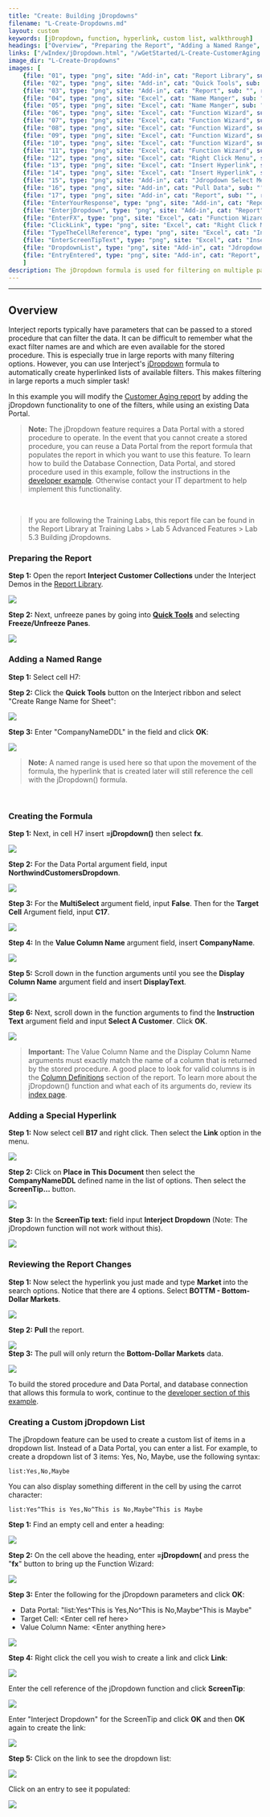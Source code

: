 ```yaml
---
title: "Create: Building jDropdowns"
filename: "L-Create-Dropdowns.md"
layout: custom
keywords: [jDropdown, function, hyperlink, custom list, walkthrough]
headings: ["Overview", "Preparing the Report", "Adding a Named Range", "Creating the Formula", "Adding a Special Hyperlink", "Reviewing the Report Changes", "Creating a Custom jDropdown List"]
links: ["/wIndex/jDropdown.html", "/wGetStarted/L-Create-CustomerAging.html", "https://docs.gointerject.com/wGetStarted/L-Dev-jDropdowns.html", "/wAbout/Report-Library-Basics.html", "/wGetStarted/INTERJECT-Ribbon-Menu-Items.html", "https://docs.gointerject.com/wAbout/Basics-of-Report-Formulas.html#column-definitions", "https://docs.gointerject.com/wIndex/jDropdown.html", "/wGetStarted/L-Dev-jDropdowns.html"]
image_dir: "L-Create-Dropdowns"
images: [
	{file: "01", type: "png", site: "Add-in", cat: "Report Library", sub: "", report: "Interject Customer Collections", ribbon: "Simple", config: ""}, 
	{file: "02", type: "png", site: "Add-in", cat: "Quick Tools", sub: "", report: "Customer Aging Summary", ribbon: "Simple", config: ""}, 
	{file: "03", type: "png", site: "Add-in", cat: "Report", sub: "", report: "", ribbon: "", config: "Yes"}, 
	{file: "04", type: "png", site: "Excel", cat: "Name Manger", sub: "", report: "Customer Aging Summary", ribbon: "", config: "Yes"}, 
	{file: "05", type: "png", site: "Excel", cat: "Name Manger", sub: "New Name", report: "Customer Aging Summary", ribbon: "", config: "Yes"}, 
	{file: "06", type: "png", site: "Excel", cat: "Function Wizard", sub: "", report: "Customer Aging Summary", ribbon: "", config: "Yes"}, 
	{file: "07", type: "png", site: "Excel", cat: "Function Wizard", sub: "", report: "Customer Aging Summary", ribbon: "", config: "Yes"}, 
	{file: "08", type: "png", site: "Excel", cat: "Function Wizard", sub: "", report: "Customer Aging Summary", ribbon: "", config: "Yes"}, 
	{file: "09", type: "png", site: "Excel", cat: "Function Wizard", sub: "", report: "Customer Aging Summary", ribbon: "", config: "Yes"}, 
	{file: "10", type: "png", site: "Excel", cat: "Function Wizard", sub: "", report: "Customer Aging Summary", ribbon: "", config: "Yes"}, 
	{file: "11", type: "png", site: "Excel", cat: "Function Wizard", sub: "", report: "Customer Aging Summary", ribbon: "", config: "Yes"}, 
	{file: "12", type: "png", site: "Excel", cat: "Right Click Menu", sub: "", report: "Customer Aging Summary", ribbon: "", config: "Yes"}, 
	{file: "13", type: "png", site: "Excel", cat: "Insert Hyperlink", sub: "", report: "Customer Aging Summary", ribbon: "", config: "Yes"}, 
	{file: "14", type: "png", site: "Excel", cat: "Insert Hyperlink", sub: "", report: "Customer Aging Summary", ribbon: "", config: "Yes"}, 
	{file: "15", type: "png", site: "Add-in", cat: "Jdropdown Select Menu", sub: "", report: "Customer Aging Summary", ribbon: "", config: "Yes"}, 
	{file: "16", type: "png", site: "Add-in", cat: "Pull Data", sub: "", report: "Customer Aging Summary", ribbon: "", config: "Yes"}, 
	{file: "17", type: "png", site: "Add-in", cat: "Report", sub: "", report: "Customer Aging Summary", ribbon: "", config: "Yes"}, 
	{file: "EnterYourResponse", type: "png", site: "Add-in", cat: "Report", sub: "", report: "", ribbon: "", config: ""}, 
	{file: "EnterjDropdown", type: "png", site: "Add-in", cat: "Report", sub: "", report: "", ribbon: "", config: ""}, 
	{file: "EnterFX", type: "png", site: "Excel", cat: "Function Wizard", sub: "", report: "", ribbon: "", config: ""}, 
	{file: "ClickLink", type: "png", site: "Excel", cat: "Right Click Menu", sub: "", report: "", ribbon: "", config: ""}, 
	{file: "TypeTheCellReference", type: "png", site: "Excel", cat: "Insert Hyperlink", sub: "", report: "", ribbon: "", config: ""}, 
	{file: "EnterScreenTipText", type: "png", site: "Excel", cat: "Insert Hyperlink", sub: "", report: "", ribbon: "", config: ""}, 
	{file: "DropdownList", type: "png", site: "Add-in", cat: "Jdropdown Select Menu", sub: "", report: "", ribbon: "", config: ""}, 
	{file: "EntryEntered", type: "png", site: "Add-in", cat: "Report", sub: "", report: "", ribbon: "", config: ""}
	]
description: The jDropdown formula is used for filtering on multiple parameters.
---
```

* * *

## Overview

Interject reports typically have parameters that can be passed to a stored procedure that can filter the data. It can be difficult to remember what the exact filter names are and which are even available for the stored procedure. This is especially true in large reports with many filtering options. However, you can use Interject's [jDropdown](/wIndex/jDropdown.html) formula to automatically create hyperlinked lists of available filters. This makes filtering in large reports a much simpler task! 

In this example you will modify the [Customer Aging report](/wGetStarted/L-Create-CustomerAging.html) by adding the jDropdown functionality to one of the filters, while using an existing Data Portal.

<blockquote class=highlight_note>
<b>Note:</b> The jDropdown feature requires a Data Portal with a stored procedure to operate. In the event that you cannot create a stored procedure, you can reuse a Data Portal from the report formula that populates the report in which you want to use this feature. To learn how to build the Database Connection, Data Portal, and stored procedure used in this example, follow the instructions in the <a href="https://docs.gointerject.com/wGetStarted/L-Dev-jDropdowns.html">developer example</a>. Otherwise contact your IT department to help implement this functionality.
</blockquote>

<br>

<blockquote class=lab_info>
 If you are following the Training Labs, this report file can be found in the Report Library at Training Labs > Lab 5 Advanced Features > Lab 5.3 Building jDropdowns.
</blockquote>

### Preparing the Report

**Step 1:** Open the report **Interject Customer Collections** under the Interject Demos in the [Report Library](/wAbout/Report-Library-Basics.html).

![](/images/L-Create-Dropdowns/01.png)

**Step 2:** Next, unfreeze panes by going into [**Quick Tools**](/wGetStarted/INTERJECT-Ribbon-Menu-Items.html) and selecting **Freeze/Unfreeze Panes**.

![](/images/L-Create-Dropdowns/02.png)
<br>

### Adding a Named Range

**Step 1:** Select cell H7:

**Step 2:** Click the **Quick Tools** button on the Interject ribbon and select "Create Range Name for Sheet":

![](/images/L-Create-Dropdowns/QuickTools.png)
<br>

**Step 3:** Enter "CompanyNameDDL" in the field and click **OK**:

![](/images/L-Create-Dropdowns/EnterRangeName.png)
<br>

<blockquote class=highlight_note>
<b>Note:</b> A named range is used here so that upon the movement of the formula, the hyperlink that is created later will still reference the cell with the jDropdown() formula.
</blockquote>
<br>

### Creating the Formula

**Step 1:** Next, in cell H7 insert **=jDropdown()** then select **fx**.

![](/images/L-Create-Dropdowns/06.png)
<br>

**Step 2:** For the Data Portal argument field, input **NorthwindCustomersDropdown**.

![](/images/L-Create-Dropdowns/07.png)
<br>

**Step 3:** For the **MultiSelect** argument field, input **False**. Then for the **Target Cell** Argument field, input **C17**.

![](/images/L-Create-Dropdowns/08.png)
<br>

**Step 4:** In the **Value Column Name** argument field, insert **CompanyName**.

![](/images/L-Create-Dropdowns/09.png)
<br>

**Step 5:** Scroll down in the function arguments until you see the **Display Column Name** argument field and insert **DisplayText**.

![](/images/L-Create-Dropdowns/10.png)
<br>

**Step 6:** Next, scroll down in the function arguments to find the **Instruction Text** argument field and input **Select A Customer**. Click **OK**.

![](/images/L-Create-Dropdowns/11.png)
<br>

<blockquote class=highlight_note>
<b>Important:</b> The Value Column Name and the Display Column Name arguments must exactly match the name of a column that is returned by the stored procedure. A good place to look for valid columns is in the <a href="https://docs.gointerject.com/wAbout/Basics-of-Report-Formulas.html#column-definitions">Column Definitions</a> section of the report. To learn more about the jDropdown() function and what each of its arguments do, review its <a href="https://docs.gointerject.com/wIndex/jDropdown.html">index page</a>.
</blockquote>

### Adding a Special Hyperlink

**Step 1:** Now select cell **B17** and right click. Then select the **Link** option in the menu.

![](/images/L-Create-Dropdowns/12.png)
<br>

**Step 2:** Click on **Place in This Document** then select the **CompanyNameDDL** defined name in the list of options. Then select the **ScreenTip...** button.

![](/images/L-Create-Dropdowns/13.png)
<br>

**Step 3:** In the **ScreenTip text:** field input **Interject Dropdown** (Note: The jDropdown function will not work without this).

![](/images/L-Create-Dropdowns/14.png)
<br>

### Reviewing the Report Changes

**Step 1:** Now select the hyperlink you just made and type **Market** into the search options. Notice that there are 4 options. Select **BOTTM - Bottom-Dollar Markets**.

![](/images/L-Create-Dropdowns/15.png)
<br>

**Step 2:** **Pull** the report.

![](/images/L-Create-Dropdowns/16.png)
<br>
**Step 3:** The pull will only return the **Bottom-Dollar Markets** data.

![](/images/L-Create-Dropdowns/17.png)
<br>

To build the stored procedure and Data Portal, and database connection that allows this formula to work, continue to the [developer section of this example](/wGetStarted/L-Dev-jDropdowns.html).

### Creating a Custom jDropdown List

The jDropdown feature can be used to create a custom list of items in a dropdown list. Instead of a Data Portal, you can enter a list. For example, to create a dropdown list of 3 items: Yes, No, Maybe, use the following syntax:

```
list:Yes,No,Maybe
```

You can also display something different in the cell by using the carrot character:

```
list:Yes^This is Yes,No^This is No,Maybe^This is Maybe
```

**Step 1:** Find an empty cell and enter a heading:

![](/images/L-Create-Dropdowns/EnterYourResponse.png)
<br>

**Step 2:** On the cell above the heading, enter **=jDropdown(** and press the "**fx**" button to bring up the Function Wizard:

![](/images/L-Create-Dropdowns/EnterjDropdown.png)
<br>

**Step 3:** Enter the following for the jDropdown parameters and click **OK**:

* Data Portal: "list:Yes^This is Yes,No^This is No,Maybe^This is Maybe"
* Target Cell: &lt;Enter cell ref here&gt;
* Value Column Name: &lt;Enter anything here&gt;

![](/images/L-Create-Dropdowns/EnterFX.png)
<br>

**Step 4:** Right click the cell you wish to create a link and click **Link**:

![](/images/L-Create-Dropdowns/ClickLink.png)
<br>

Enter the cell reference of the jDropdown function and click **ScreenTip**:

![](/images/L-Create-Dropdowns/TypeTheCellReference.png)
<br>

Enter "Interject Dropdown" for the ScreenTip and click **OK** and then **OK** again to create the link:

![](/images/L-Create-Dropdowns/EnterScreenTipText.png)
<br>

**Step 5:** Click on the link to see the dropdown list:

![](/images/L-Create-Dropdowns/DropdownList.png)
<br>

Click on an entry to see it populated:

![](/images/L-Create-Dropdowns/EntryEntered.png)
<br>
